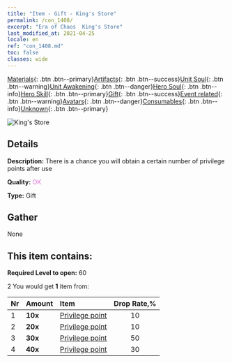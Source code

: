 ```yaml
---
title: "Item - Gift - King's Store"
permalink: /con_1408/
excerpt: "Era of Chaos  King's Store"
last_modified_at: 2021-04-25
locale: en
ref: "con_1408.md"
toc: false
classes: wide
---
```

 [Materials](/Items/){: .btn .btn--primary}[Artifacts](/Items/Artifacts/){: .btn .btn--success}[Unit Soul](/Items/UnitSoul/){: .btn .btn--warning}[Unit Awakening](/Items/UnitAwakening/){: .btn .btn--danger}[Hero Soul](/Items/HeroSoul/){: .btn .btn--info}[Hero Skill](/Items/HeroSkill/){: .btn .btn--primary}[Gift](/Items/Gift/){: .btn .btn--success}[Event related](/Items/Events/){: .btn .btn--warning}[Avatars](/Items/Avatars/){: .btn .btn--danger}[Consumables](/Items/Consumables/){: .btn .btn--info}[Unknown](/Items/Unknown/){: .btn .btn--primary}

 ![King's Store](/images/t/i_907022.png)

## Details
 **Description:** There is a chance you will obtain a certain number of privilege points after use

 **Quality:** <span style="color: #DA70D6">OK</span>

 **Type:** Gift

## Gather

  None

## This item contains:

 **Required Level to open:** 60

 2 You would get **1** item  from:

  | Nr | Amount |     Item    | Drop Rate,% |
  |:---|:-------|:------------|:---------:|
  | 1 |  **10x** | [Privilege point](/Items/con_820/) | 10 | 
  | 2 |  **20x** | [Privilege point](/Items/con_820/) | 10 | 
  | 3 |  **30x** | [Privilege point](/Items/con_820/) | 50 | 
  | 4 |  **40x** | [Privilege point](/Items/con_820/) | 30 | 
